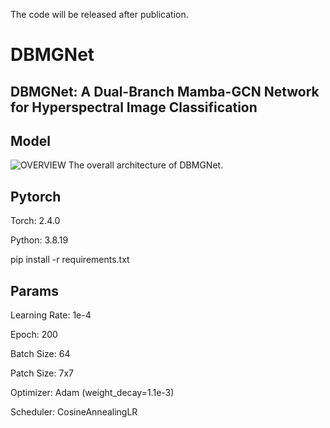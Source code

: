 The code will be released after publication.

# DBMGNet

## DBMGNet: A Dual-Branch Mamba-GCN Network for Hyperspectral Image Classification

## Model

![OVERVIEW](https://github.com/user-attachments/assets/fccbc31a-4c33-417e-89af-cbbec450c057)
The overall architecture of DBMGNet. 

## Pytorch
Torch: 2.4.0

Python: 3.8.19

pip install -r requirements.txt

## Params
Learning Rate: 1e-4

Epoch: 200

Batch Size: 64

Patch Size: 7x7

Optimizer: Adam (weight_decay=1.1e-3)

Scheduler: CosineAnnealingLR

